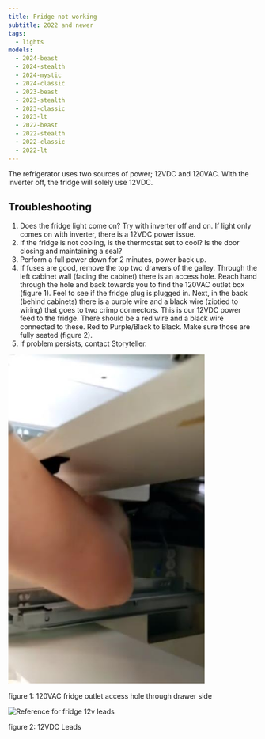 ```yaml
---
title: Fridge not working
subtitle: 2022 and newer
tags:
  - lights
models:
  - 2024-beast
  - 2024-stealth
  - 2024-mystic
  - 2024-classic
  - 2023-beast
  - 2023-stealth
  - 2023-classic
  - 2023-lt
  - 2022-beast
  - 2022-stealth
  - 2022-classic
  - 2022-lt
---
```


The refrigerator uses two sources of power; 12VDC and 120VAC. With the inverter off, the fridge will solely use 12VDC.

## Troubleshooting

1. Does the fridge light come on? Try with inverter off and on. If light only comes on with inverter, there is a 12VDC power issue.
2. If the fridge is not cooling, is the thermostat set to cool? Is the door closing and maintaining a seal?
3. Perform a full power down for 2 minutes, power back up.
4. If fuses are good, remove the top two drawers of the galley. Through the left cabinet wall (facing the cabinet) there is an access hole. Reach hand through the hole and back towards you to find the 120VAC outlet box (figure 1). Feel to see if the fridge plug is plugged in. Next, in the back (behind cabinets) there is a purple wire and a black wire (ziptied to wiring) that goes to two crimp connectors. This is our 12VDC power feed to the fridge. There should be a red wire and a black wire connected to these. Red to Purple/Black to Black. Make sure those are fully seated (figure 2).
5. If problem persists, contact Storyteller.

![Reference for fridge outlet](images/fridge-access-drawer.jpg)

figure 1: 120VAC fridge outlet access hole through drawer side

![Reference for fridge 12v leads](images/fridge-12vdc-leads.jpg.jpg)

figure 2: 12VDC Leads
